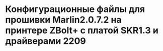 # Конфигурационные файлы для прошивки Marlin2.0.7.2 на принтере ZBolt+ с платой SKR1.3 и драйверами 2209
